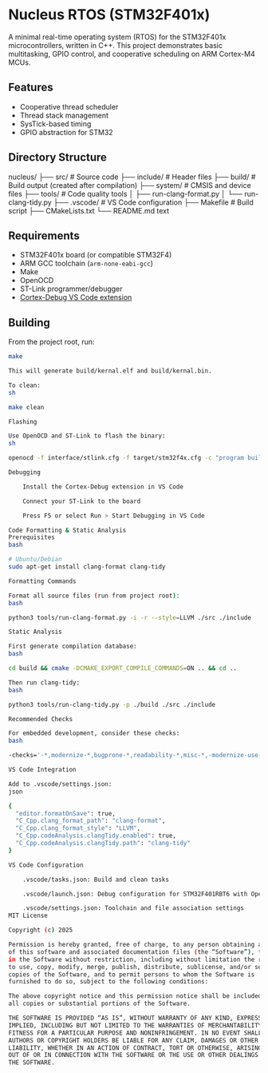 # Nucleus RTOS (STM32F401x)

A minimal real-time operating system (RTOS) for the STM32F401x microcontrollers, written in C++. This project demonstrates basic multitasking, GPIO control, and cooperative scheduling on ARM Cortex-M4 MCUs.

## Features

- Cooperative thread scheduler
- Thread stack management
- SysTick-based timing
- GPIO abstraction for STM32

## Directory Structure

nucleus/
├── src/ # Source code
├── include/ # Header files
├── build/ # Build output (created after compilation)
├── system/ # CMSIS and device files
├── tools/ # Code quality tools
│ ├── run-clang-format.py
│ └── run-clang-tidy.py
├── .vscode/ # VS Code configuration
├── Makefile # Build script
├── CMakeLists.txt
└── README.md
text


## Requirements

- STM32F401x board (or compatible STM32F4)
- ARM GCC toolchain (`arm-none-eabi-gcc`)
- Make
- OpenOCD
- ST-Link programmer/debugger
- [Cortex-Debug VS Code extension](https://marketplace.visualstudio.com/items?itemName=marus25.cortex-debug)

## Building

From the project root, run:
```sh
make

This will generate build/kernal.elf and build/kernal.bin.

To clean:
sh

make clean

Flashing

Use OpenOCD and ST-Link to flash the binary:
sh

openocd -f interface/stlink.cfg -f target/stm32f4x.cfg -c "program build/kernal.elf verify reset exit"

Debugging

    Install the Cortex-Debug extension in VS Code

    Connect your ST-Link to the board

    Press F5 or select Run > Start Debugging in VS Code

Code Formatting & Static Analysis
Prerequisites
bash

# Ubuntu/Debian
sudo apt-get install clang-format clang-tidy

Formatting Commands

Format all source files (run from project root):
bash

python3 tools/run-clang-format.py -i -r --style=LLVM ./src ./include

Static Analysis

First generate compilation database:
bash

cd build && cmake -DCMAKE_EXPORT_COMPILE_COMMANDS=ON .. && cd ..

Then run clang-tidy:
bash

python3 tools/run-clang-tidy.py -p ./build ./src ./include

Recommended Checks

For embedded development, consider these checks:
bash

-checks='-*,modernize-*,bugprone-*,readability-*,misc-*,-modernize-use-trailing-return-type'

VS Code Integration

Add to .vscode/settings.json:
json

{
  "editor.formatOnSave": true,
  "C_Cpp.clang_format_path": "clang-format",
  "C_Cpp.clang_format_style": "LLVM",
  "C_Cpp.codeAnalysis.clangTidy.enabled": true,
  "C_Cpp.codeAnalysis.clangTidy.path": "clang-tidy"
}

VS Code Configuration

    .vscode/tasks.json: Build and clean tasks

    .vscode/launch.json: Debug configuration for STM32F401RBT6 with OpenOCD

    .vscode/settings.json: Toolchain and file association settings
MIT License

Copyright (c) 2025

Permission is hereby granted, free of charge, to any person obtaining a copy
of this software and associated documentation files (the “Software”), to deal
in the Software without restriction, including without limitation the rights
to use, copy, modify, merge, publish, distribute, sublicense, and/or sell
copies of the Software, and to permit persons to whom the Software is
furnished to do so, subject to the following conditions:

The above copyright notice and this permission notice shall be included in
all copies or substantial portions of the Software.

THE SOFTWARE IS PROVIDED “AS IS”, WITHOUT WARRANTY OF ANY KIND, EXPRESS OR
IMPLIED, INCLUDING BUT NOT LIMITED TO THE WARRANTIES OF MERCHANTABILITY,
FITNESS FOR A PARTICULAR PURPOSE AND NONINFRINGEMENT. IN NO EVENT SHALL THE
AUTHORS OR COPYRIGHT HOLDERS BE LIABLE FOR ANY CLAIM, DAMAGES OR OTHER
LIABILITY, WHETHER IN AN ACTION OF CONTRACT, TORT OR OTHERWISE, ARISING FROM,
OUT OF OR IN CONNECTION WITH THE SOFTWARE OR THE USE OR OTHER DEALINGS IN
THE SOFTWARE.
